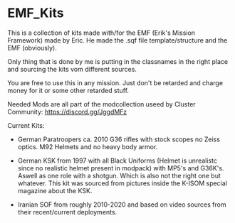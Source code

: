 # EMF_Kits
This is a collection of kits made with/for the EMF (Erik's Mission Framework) made by Eric. 
He made the .sqf file template/structure and the EMF (obviously). 

Only thing that is done by me is putting in the classnames in the right place and sourcing the kits vom different sources.

You are free to use this in any mission. Just don't be retarded and charge money for it or some other retarded stuff. 

Needed Mods are all part of the modcollection useed by Cluster Community:
https://discord.gg/JggdMFz

Current Kits:
- German Paratroopers ca. 2010
   G36 rifles with stock scopes no Zeiss optics.
   M92 Helmets and no heavy body armor. 

- German KSK from 1997 with all Black Uniforms (Helmet is unrealistc 
  since no realistic helmet present in modpack) with MP5's and G36K's. Aswell as one role with a shotgun. Which is also not the right one but whatever. This kit was sourced from pictures inside the K-ISOM special magazine about the KSK. 

- Iranian SOF from roughly 2010-2020 and based on video sources from their recent/current deployments. 

